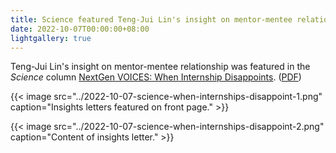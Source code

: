 ```yaml
---
title: Science featured Teng-Jui Lin's insight on mentor-mentee relationship.
date: 2022-10-07T00:00:00+08:00
lightgallery: true
---
```


Teng-Jui Lin's insight on mentor-mentee relationship was featured in the *Science* column [NextGen VOICES: When Internship Disappoints](https://www.science.org/doi/10.1126/science.ade6397). ([PDF](../2022-10-07-science-when-internships-disappoint.pdf))

{{< image src="../2022-10-07-science-when-internships-disappoint-1.png" caption="Insights letters featured on front page." >}}

{{< image src="../2022-10-07-science-when-internships-disappoint-2.png" caption="Content of insights letter." >}}
